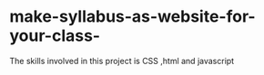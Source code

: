 # make-syllabus-as-website-for-your-class-
The skills involved in this project is CSS ,html and javascript
